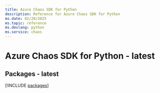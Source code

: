 ```yaml
---
title: Azure Chaos SDK for Python
description: Reference for Azure Chaos SDK for Python
ms.date: 02/20/2025
ms.topic: reference
ms.devlang: python
ms.service: chaos
---
```

# Azure Chaos SDK for Python - latest
## Packages - latest
[!INCLUDE [packages](chaos-index.md)]